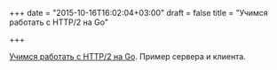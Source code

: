 +++
date = "2015-10-16T16:02:04+03:00"
draft = false
title = "Учимся работать с HTTP/2 на Go"

+++

<p><a href="https://www.ianlewis.org/en/http2-and-go">Учимся работать с HTTP/2 на Go</a>. Пример сервера и клиента.</p>

